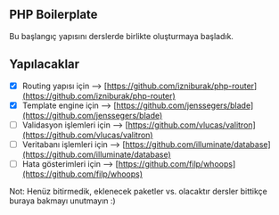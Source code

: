 ## PHP Boilerplate

Bu başlangıç yapısını derslerde birlikte oluşturmaya başladık.

## Yapılacaklar

- [x] Routing yapısı için --> [https://github.com/izniburak/php-router](https://github.com/izniburak/php-router)
- [x] Template engine için --> [https://github.com/jenssegers/blade](https://github.com/jenssegers/blade)
- [ ] Validasyon işlemleri için --> [https://github.com/vlucas/valitron](https://github.com/vlucas/valitron)
- [ ] Veritabanı işlemleri için --> [https://github.com/illuminate/database](https://github.com/illuminate/database)
- [ ] Hata gösterimleri için --> [https://github.com/filp/whoops](https://github.com/filp/whoops)

Not: Henüz bitirmedik, eklenecek paketler vs. olacaktır dersler bittikçe buraya bakmayı unutmayın :)
